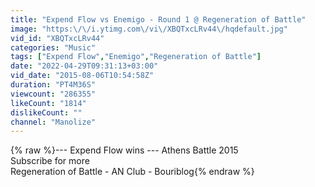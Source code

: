 ```yaml
---
title: "Expend Flow vs Enemigo - Round 1 @ Regeneration of Battle"
image: "https:\/\/i.ytimg.com\/vi\/XBQTxcLRv44\/hqdefault.jpg"
vid_id: "XBQTxcLRv44"
categories: "Music"
tags: ["Expend Flow","Enemigo","Regeneration of Battle"]
date: "2022-04-29T09:31:13+03:00"
vid_date: "2015-08-06T10:54:58Z"
duration: "PT4M36S"
viewcount: "286355"
likeCount: "1814"
dislikeCount: ""
channel: "Manolize"
---
```

{% raw %}--- Expend Flow wins --- Athens Battle 2015<br />Subscribe for more<br />Regeneration of Battle - AN Club - Bouriblog{% endraw %}
